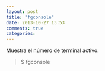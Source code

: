 ```yaml
---
layout: post
title: "fgconsole"
date: 2013-10-27 13:53
comments: true
categories: 
---
```

Muestra el número de terminal activo.

>$ fgconsole

